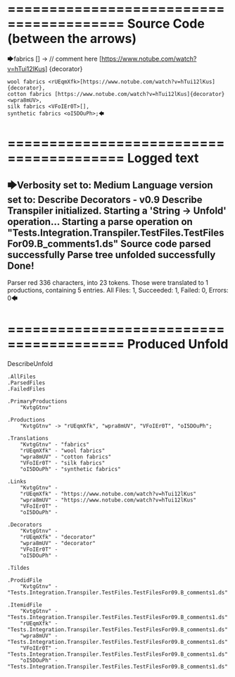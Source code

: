 ========================================
Source Code (between the arrows)
========================================

🡆fabrics <KvtgGtnv>[] -> // comment here [https://www.notube.com/watch?v=hTui12lKus] {decorator} 

    wool fabrics <rUEqmXfk>[https://www.notube.com/watch?v=hTui12lKus] {decorator},
    cotton fabrics [https://www.notube.com/watch?v=hTui12lKus]{decorator}<wpra8mUV>,
    silk fabrics <VFoIEr0T>[],
    synthetic fabrics <oI5DOuPh>;🡄

========================================
Logged text
========================================

🡆Verbosity set to: Medium
Language version set to: Describe Decorators - v0.9
Describe Transpiler initialized.
Starting a 'String -> Unfold' operation...
Starting a parse operation on "Tests.Integration.Transpiler.TestFiles.TestFilesFor09.B_comments1.ds"
Source code parsed successfully
Parse tree unfolded successfully
Done!
------------------------
Parser red 336 characters, into 23 tokens.
Those were translated to 1 productions, containing 5 entries.
All Files: 1, Succeeded: 1, Failed: 0, Errors: 0🡄

========================================
Produced Unfold
========================================

DescribeUnfold

    .AllFiles
    .ParsedFiles
    .FailedFiles

    .PrimaryProductions
        "KvtgGtnv" 

    .Productions
        "KvtgGtnv" -> "rUEqmXfk", "wpra8mUV", "VFoIEr0T", "oI5DOuPh";

    .Translations
        "KvtgGtnv" - "fabrics"
        "rUEqmXfk" - "wool fabrics"
        "wpra8mUV" - "cotton fabrics"
        "VFoIEr0T" - "silk fabrics"
        "oI5DOuPh" - "synthetic fabrics"

    .Links
        "KvtgGtnv" - 
        "rUEqmXfk" - "https://www.notube.com/watch?v=hTui12lKus"
        "wpra8mUV" - "https://www.notube.com/watch?v=hTui12lKus"
        "VFoIEr0T" - 
        "oI5DOuPh" - 

    .Decorators
        "KvtgGtnv" - 
        "rUEqmXfk" - "decorator"
        "wpra8mUV" - "decorator"
        "VFoIEr0T" - 
        "oI5DOuPh" - 

    .Tildes

    .ProdidFile
        "KvtgGtnv" - "Tests.Integration.Transpiler.TestFiles.TestFilesFor09.B_comments1.ds"

    .ItemidFile
        "KvtgGtnv" - "Tests.Integration.Transpiler.TestFiles.TestFilesFor09.B_comments1.ds"
        "rUEqmXfk" - "Tests.Integration.Transpiler.TestFiles.TestFilesFor09.B_comments1.ds"
        "wpra8mUV" - "Tests.Integration.Transpiler.TestFiles.TestFilesFor09.B_comments1.ds"
        "VFoIEr0T" - "Tests.Integration.Transpiler.TestFiles.TestFilesFor09.B_comments1.ds"
        "oI5DOuPh" - "Tests.Integration.Transpiler.TestFiles.TestFilesFor09.B_comments1.ds"

